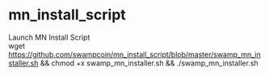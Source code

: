 # mn_install_script
Launch MN Install Script <br>
wget https://github.com/swampcoin/mn_install_script/blob/master/swamp_mn_installer.sh && chmod +x swamp_mn_installer.sh && ./swamp_mn_installer.sh
